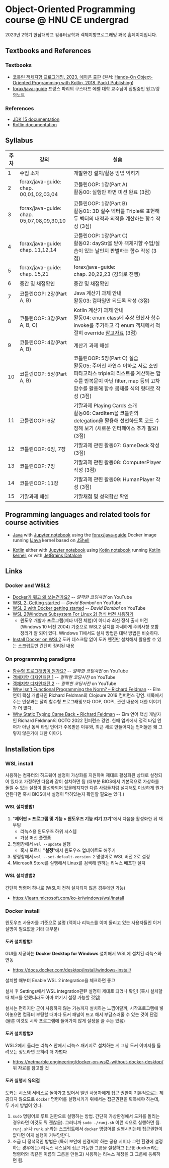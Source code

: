 # Object-Oriented Programming course @ HNU CE undergrad

2023년 2학기 한남대학교 컴퓨터공학과 객체지향프로그래밍 과목 홈페이지입니다.

## Textbooks and References

### Textbooks
* [코틀린 객체지향 프로그래밍, 2023, 에이콘 출판](http://acornpub.co.kr/book/kotlin-oop)
  (원서: [Hands-On Object-Oriented Programming with Kotlin, 2018, Packt Publishing](https://www.oreilly.com/library/view/hands-on-object-oriented-programming/9781789617726/))
* [forax/java-guide](https://github.com/forax/java-guide) 프랑스 파리의 구스타프 에펠 대학 교수님이 집필중인 원고/강의노트

### References
* [JDK 15 documentation](https://docs.oracle.com/en/java/javase/15/)
* [Kotlin documentation](https://kotlinlang.org/docs/)

## Syllabus
| 주차 | 강의                                         | 실습                                                      |
| ---- | -------------------------------------------- | --------------------------------------------------------- |
| 1    | 수업 소개                                    | 개발환경 설치/활용 방법 익히기                            |
| 2    | forax/java-guide:<br>chap. 00,01,02,03,04    | 코틀린OOP: 1장(Part A)<br>활동00: 실행만 하면 미션 완료 (3점)  |
| 3    | forax/java-guide:<br>chap. 05,07,08,09,30,10 | 코틀린OOP: 1장(Part B)<br>활동01: 3D 실수 벡터를 Triple로 표현해 두 벡터의 내적과 외적을 계산하는 함수 작성 (3점) |
| 4    | forax/java-guide:<br>chap. 11,12,14          | 코틀린OOP: 1장(Part C)<br>활동02: dayStr을 받아 객체지향 수업/실습이 있는 날인지 판별하는 함수 작성 (3점) |
| 5    | forax/java-guide:<br>chap. 15,21             | forax/java-guide:<br>chap. 20,22,23 (강의로 진행)         |
| 6    | 중간 및 채점확인                             | 중간 및 채점확인                                          |
| 7    | 코틀린OOP: 2장(Part A, B)                    | Java 계산기 과제 안내<br>활동03: 컴파일만 되도록 작성 (3점) |
| 8    | 코틀린OOP: 3장(Part A, B, C)                 | Kotlin 계산기 과제 안내<br>활동04: enum class에 추상 연산자 함수 invoke를 추가하고 각 enum 객체에서 적절히 override [참고자료](https://velog.io/@ohzzi/Kotlin-operator-fun-invoke) (3점) |
| 9    | 코틀린OOP: 4장(Part A, B)                    | 계산기 과제 해설                                          |
| 10   | 코틀린OOP: 5장(Part A, B)                    | 코틀린OOP: 5장(Part C) 실습<br>활동05: 주어진 자연수 이하로 서로 소인 피타고라스 triple의 리스트를 계산하는 함수를 반복문이 아닌 filter, map 등의 고차함수를 활용해 함수 몸체를 식의 형태로 작성 (3점) |
| 11   | 코틀린OOP: 6장                               | 기말과제 Playing Cards 소개<br>활동06: CardItem을 코틀린의 delegation을 활용해 선언하도록 코드 수정해 보기 (새로운 인터페이스 추가 필요) (3점) |
| 12   | 코틀린OOP: 6장, 7장                          | 기말과제 관련 활동07: GameDeck 작성 (3점)                 |
| 13   | 코틀린OOP: 7장                               | 기말과제 관련 활동08: ComputerPlayer 작성 (3점)           |
| 14   | 코틀린OOP: 11장                              | 기말과제 관련 활동09: HumanPlayer 작성 (3점)              |
| 15   | 기말과제 해설                                | 기말채점 및 성적합산 확인                                 |

## Programming languages and related tools for course activities
* [Java](https://www.oracle.com/kr/java/)
  with [Jupyter notebook](https://jupyter.org/)
  using the [forax/java-guide](https://github.com/forax/java-guide) Docker image
  running [IJava](https://github.com/SpencerPark/IJava) kernel
  based on [JShell](https://docs.oracle.com/en/java/javase/15/jshell/introduction-jshell.html)

* [Kotlin](https://kotlinlang.org/)
  either with [Jupyter notebook](https://jupyter.org/)
  using [Kotin notebook](https://github.com/knonm/kotlin-notebook)
  running [Kotlin kernel](https://github.com/Kotlin/kotlin-jupyter),
  or with [JetBrains Datalore](https://datalore.jetbrains.com/)

## Links

### Docker and WSL2
* [Docker가 뭐고 왜 쓰는건가요?](https://youtu.be/tPjpcsgxgWc) -- *얄팍한 코딩사전* on YouTube
* [WSL 2: Getting started](https://youtu.be/_fntjriRe48) -- *David Bombal* on YouTube
* [WSL 2 with Docker getting started](https://youtu.be/5RQbdMn04Oc) -- *David Bombal* on YouTube
* [WSL 2(Windows Subsystem For Linux 2) 정식 버전 사용하기](https://www.lesstif.com/software-architect/wsl-2-windows-subsystem-for-linux-2-89555812.html)
    - 윈도우 개발자 프로그램(베타 버전 체험)이 아니라 최신 정식 출시 버전(Windows 10 버전 2004) 기준으로 WSL2 설치를 자세하게 주의사항 포함 정리가 잘 되어 있다. Windows 11에서도 설치 방법은 대략 방법은 비슷하다.
* [Install Docker on WSL2](https://dev.to/0xkoji/install-docker-on-wsl2-2ma5) 도커 데스크탑 없이 도커 엔진만 설치해서 활용할 수 있는 스크립트만 간단히 정리된 내용

### On programming paradigms
* [함수형 프로그래밍이 뭔가요?](https://youtu.be/jVG5jvOzu9Y) -- *얄팍한 코딩사전* on YouTube
* [객체지향 디자인패턴 1](https://youtu.be/lJES5TQTTWE) -- *얄팍한 코딩사전* on YouTube
* [객체지향 디자인패턴 2](https://youtu.be/q3_WXP9pPUQ) -- *얄팍한 코딩사전* on YouTube
* [Why Isn't Functional Programming the Norm? – Richard Feldman](https://youtu.be/QyJZzq0v7Z4) -- Elm 언어 핵심 개발자인 Richard Feldman의 Clojoure 2019 컨퍼런스 강연. 제목에서 주는 인상과는 달리 함수형 프로그래밍보다 OOP, OOPL 관련 내용에 대한 이야기가 더 많다.
* [Why Static Typing Came Back • Richard Feldman](https://youtu.be/Tml94je2edk) -- Elm 언어 핵심 개발자인 Richard Feldman의 GOTO 2022 컨퍼런스 강연. 한때 업계에서 정적 타입 언어가 아닌 동적 타입 언어가 주목받은 이유와, 최근 새로 만들어지는 언어들은 왜 그렇지 않은가에 대한 이야기.


## Installation tips

### WSL install
사용하는 컴퓨터의 하드웨어 설정이 가상화를 지원하며 제대로 활성화된 상태로 설정되어 있다고 가정하면 다음과 같이 설치하면 됨
(대부분 BIOS에서 기본적으로 가상화를 돌릴 수 있는 설정이 활성화되어 있을테지지만 다른 사람들처럼 설치해도 이상하게 뭔가 안된다면 혹시 BIOS에서 설정이 막혀있는지 확인할 필요는 있다.)

#### WSL 설치방법1
1. "**제어판 > 프로그램 및 기능 > 윈도우즈 기능 켜기 끄기**"에서 다음을 활성화한 뒤 재부팅
   - 리눅스용 윈도우즈 하위 시스템
   - 가상 머신 플랫폼
1. 명령창에서 `wsl --update` 실행
   - 혹시 모르니 "**설정**"에서 윈도우즈 업데이트도 해주기
1. 명령창에서 `wsl --set-default-version 2` 명령어로 WSL 버전 2로 설정
1. Microsoft Store를 실행해서 Linux를 검색해 원하는 리눅스 배포판 설치

#### WSL 설치방법2
간단히 명령어 하나로 (WSL이 전혀 설치되지 않은 경우에만 가능) 
- https://learn.microsoft.com/ko-kr/windows/wsl/install

### Docker install
윈도우즈 사용자를 기준으로 설명 (맥이나 리눅스를 이미 돌리고 있는 사용자들인 이거 설명이 필요없을 거라 대부분)

#### 도커 설치방법1
GUI를 제공하는 **Docker Desktop for Windows** 설치해서 WSL에 설치된 리눅스와 연동
- https://docs.docker.com/desktop/install/windows-install/

설치할 때부터 Enable WSL 2 integration을 체크하면 좋고

설치 후 Settings에서 WSL integration관련 설정이 제대로 되었나 확인! (혹시 설치할 때 체크를 안했더라도 아마 여기서 설정 가능할 것임)

설치는 편하지만 굳이 사용하지 않는 기능까지 설치하는 느낌이랄까,
시작프로그램에 넣어놓으면 컴퓨터 부팅할 때마다 도커 패널이 뜨고 해서 부담스러울 수 있는 것이 단점
(물론 이것도 시작 프로그램에 들어가지 않게 설정을 끌 수는 있음)

#### 도커 설치방법2
WSL2에서 돌리는 리눅스 안에서 리눅스 패키지로 설치하는 게 그냥 도커 이미지를 돌려보는 정도라면 오히려 더 가볍다
- https://netmarble.engineering/docker-on-wsl2-without-docker-desktop/
위 자료를 참고할 것

#### 도커 실행시 유의점
도커는 시스템 서비스로 돌아가고 있어서 일반 사용자에게 접근 권한이 기본적으로는 제공되지 않으므로 `docker` 명령어를 실행시키기 위해서는 접근권한을 획득해야 하는데,
두 가지 방법이 있다.

1. `sudo` 명령어로 루트 권한으로 실행하는 방법. 간단히 가상환경에서 도커를 돌리는 경우라면 이것도 뭐 괜찮음). 그러니까 `sudo ./runj.sh` 이런 식으로 실행하면 됨. `runj.sh`나 `runk.sh`라는 스크립트에서 `docker` 명령어를 실행시키는데 접근권한이 없다면 이게 실행이 거부당한다.
2. 조금 더 정석적인 방법은 (특히 보안에 신경써야 하는 공용 서버나 그런 환경에 설정하는 경우에는) 리눅스 시스템에 접근 가능한 그룹을 설정하고 (보통 docker라는 명령어와 똑같은 이름의 그룹을 만들고) 사용하는 리눅스 계정을 그 그룹에 등록하면 됨.
